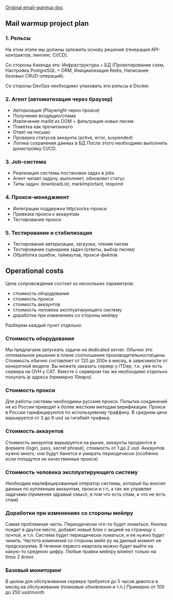  [Original email-warmup doc](./2025-06-18-email-warmup)
## Mail warmup project plan
### 1. Рельсы
На этом этапе мы должны заложить основу решения (генерация API-контрактов, линтинг, CI/CD). 

Со стороны бэкенда это: Инфраструктура + БД (Проектирование схем, Настройка PostgreSQL + ORM, Инициализация Redis, Написание базовых CRUD-операций).

Со стороны DevOps необходимо упаковать эти рельсы в Docker.

### 2. Агент (автоматизация через браузер)

- Авторизация (Playwright через прокси)    
- Получение входящих/спама
- Извлечение mailId из DOM + фильтрация новых писем
- Пометка как прочитанного
- Ответ на письмо
- Проверка статусов аккаунта (active, error, suspended)
- Логика сохранения данных в БД После этого необходимо выполнить донастройку CI/CD.    
### 3. Job-система

- Реализация системы постановки задач в jobs
- Агент читает задачу, выполняет, обновляет статус
- Типы задач: downloadList, markImportant, respond

### 4. Прокси-менеджмент

- Интеграция поддержки http/socks-прокси
- Привязка прокси к аккаунтам
- Тестирование прокси

### 5. Тестирование и стабилизация

- Тестирование авторизации, загрузки, чтения писем
- Тестирование сценариев задач (ответы, выбор писем)
- Обработка ошибок, таймаутов, прокси-фейлов

## Operational costs
Цена сопровождения состоит из нескольких параметров:
- стоимость оборудования
- стоимость прокси
- стоимость аккаунтов
- стоимость человека эксплуатирующего систему
- доработки при изменениях со стороны мейлру

Разберем каждый пункт отдельно.
### Стоимость оборудования
Мы предлагаем запускать задачи на dedicated server. Обычно это оптимальное решение в плане соотношения производительности\цены. Стоимость обычно составляет от 120 до 200e в месяц, в зависимости от конкретной модели. Вы можете заказать сервер у ITDep, т.к. уже есть сервера на OVH у CAT. Вместe с сервером так же необходимо отдельно покупать ip адреса (примерно 10евро).

### Стоимость прокси
Для работы системы необходимы русские прокси. Попытки соединений не из России приводят к более жестким методам верификации. Прокси в России тарифицируются по используемому траффику. В среднем цена варьируется от 3 до 6 usd за гигабайт трафика.

### Стоимость аккаунтов
Стоимость аккаунтов варьируется на рынке, аккаунты продаются в формате (login, pass, secret phrase), стоимость от 1 до 2 usd. Аккаунтов нужно много, они будут банится и умирать периодически (особенно если попадутся не качественные прокси)

### Стоимость человека эксплуатирующего систему
Необходим квалифицированный оператор системы, который бы вносил данные по купленным аккаунтам, прокси и т.п, а так же управлял задачами (применяя здравый смысл, в том что есть спам, а что не есть спам)

### Доработки при изменениях со стороны мейлру
Самая проблемная часть. Периодически что-то будет ломаться. Кнопка поедет в другое место, добавят новый блок с акцией на страницу с почтой, и т.п. Система будет периодически ломаться, и ее нужно будет чинить. Частота изменений со стороны мейл ру на данный момент не предсказуема. В течение первого квартала можно будет выйти на какую-то среднюю цифру. Любые правки мейлру влияют только на блок 2 Агент.

### Базовый мониторинг
В целом для обслуживания сервера требуется до 5 часов девопса в месяц на обслуживание (плановые обновления и т.п.) Примерно от 100 до 250 usd/month